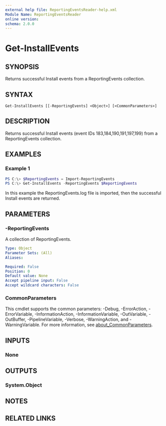 ```yaml
---
external help file: ReportingEventsReader-help.xml
Module Name: ReportingEventsReader
online version:
schema: 2.0.0
---
```


# Get-InstallEvents

## SYNOPSIS
Returns successful Install events from a ReportingEvents 
collection.

## SYNTAX

```
Get-InstallEvents [[-ReportingEvents] <Object>] [<CommonParameters>]
```

## DESCRIPTION
Returns successful Install events (event IDs 183,184,190,191,197,199) from a ReportingEvents 
collection.

## EXAMPLES

### Example 1
```powershell
PS C:\> $ReportingEvents = Import-ReportingEvents
PS C:\> Get-InstallEvents -ReportingEvents $ReportingEvents
```

In this example the ReportingEvents.log file is imported, then the successful 
Install events are returned.

## PARAMETERS

### -ReportingEvents
A collection of ReportingEvents.

```yaml
Type: Object
Parameter Sets: (All)
Aliases:

Required: False
Position: 0
Default value: None
Accept pipeline input: False
Accept wildcard characters: False
```

### CommonParameters
This cmdlet supports the common parameters: -Debug, -ErrorAction, -ErrorVariable, -InformationAction, -InformationVariable, -OutVariable, -OutBuffer, -PipelineVariable, -Verbose, -WarningAction, and -WarningVariable. For more information, see [about_CommonParameters](http://go.microsoft.com/fwlink/?LinkID=113216).

## INPUTS

### None

## OUTPUTS

### System.Object
## NOTES

## RELATED LINKS
